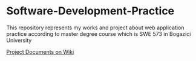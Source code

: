 # Software-Development-Practice
This repository represents my works and project about web application practice according to master degree course which is SWE 573 in Bogazici University


[Project Documents on Wiki](https://github.com/burakkilicaslan/Software-Engineering-Practice-573/wiki)
